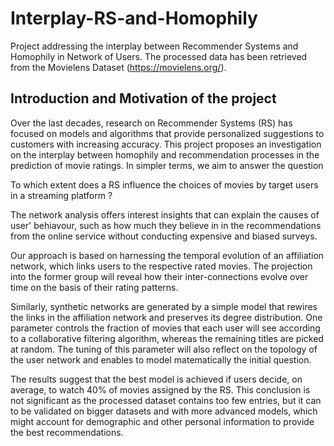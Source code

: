 # Interplay-RS-and-Homophily

Project addressing the interplay between Recommender Systems and Homophily in Network of Users. 
The processed data has been retrieved from the Movielens Dataset (https://movielens.org/).

## Introduction and Motivation of the project

Over the last decades, research on Recommender Systems (RS) has focused on models
and algorithms that provide personalized suggestions to customers with increasing
accuracy. This project proposes an investigation on the interplay between homophily
and recommendation processes in the prediction of movie ratings. In simpler terms, we 
aim to answer the question

To which extent does a RS influence the choices of movies by target users in a streaming platform ?

The network analysis offers interest insights that can explain the causes of user' behiavour,
such as how much they believe in in the recommendations from the online service without conducting
expensive and biased surveys. 

Our approach is based on harnessing the temporal evolution of an affiliation
network, which links users to the respective rated movies. The projection into the
former group will reveal how their inter-connections evolve over time on the basis
of their rating patterns.

Similarly, synthetic networks are generated by a simple model that rewires the
links in the affiliation network and preserves its degree distribution. One
parameter controls the fraction of movies that each user will see according to a collaborative
filtering algorithm, whereas the remaining titles are picked at random.
The tuning of this parameter will also reflect on the topology of the user network
and enables to model matematically the initial question.


The results suggest that the best model is achieved if users decide, on average,
to watch 40% of movies assigned by the RS. This conclusion is not significant as the processed dataset
contains too few entries, but it can to be validated on bigger
datasets and with more advanced models, which might account for demographic and other 
personal information to provide the best recommendations.
